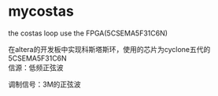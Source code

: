 # mycostas
the costas loop use the FPGA(5CSEMA5F31C6N)

在altera的开发板中实现科斯塔斯环，使用的芯片为cyclone五代的5CSEMA5F31C6N    
信源：低频正弦波

调制信号：3M的正弦波
